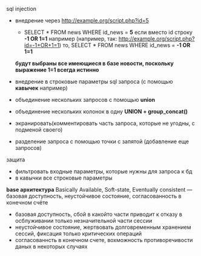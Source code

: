 sql injection
- внедрение через http://example.org/script.php?id=5
    - SELECT * FROM news WHERE id_news = **5**
    если вместо id строку **-1 OR 1=1** например (например, так: http://example.org/script.php?id=-1+OR+1=1)
    то, SELECT * FROM news WHERE id_news = **-1 OR 1=1**

    **будут выбраны все имеющиеся в базе новости, поскольку выражение 1=1 всегда истинно**

- внедрение в строковые параметры sql запроса (с помощью **кавычек** например)
- объединение нескольких запросов с помощью **union**
- объединение нескольких колонок в одну **UNION + group_concat()**
- экранировать(комментировать часть запроса, которые не угодны, с подменой своего)
- разделение запроса с помощью точки с запятой (добавление еще запросов)

защита
- фильтровать входные параметры, которые нужны для запроса к бд
- в кавычки все строковые параметры

**base архитектура**
Basically Available, Soft-state, Eventually consistent — базовая доступность, неустойчивое состояние, согласованность в конечном счёте
- базовая доступность, сбой в какойто части приводит к отказу в осблуживании только незначительной части сессии
- неустойчивое состояние, жертвовать долговременным хранением сессий, фиксация только критических операций
- согласованнсть в конечном счете, вохможность противоречивости даных в некоторых случаях
